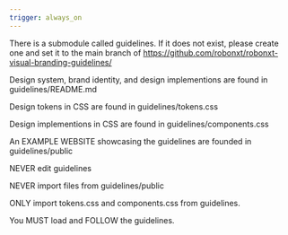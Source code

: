 ```yaml
---
trigger: always_on
---
```


There is a submodule called guidelines. If it does not exist, please create one and set it to the main branch of https://github.com/robonxt/robonxt-visual-branding-guidelines/

Design system, brand identity, and design implementions are found in guidelines/README.md

Design tokens in CSS are found in guidelines/tokens.css

Design implementions in CSS are found in guidelines/components.css

An EXAMPLE WEBSITE showcasing the guidelines are founded in guidelines/public

NEVER edit guidelines

NEVER import files from guidelines/public

ONLY import tokens.css and components.css from guidelines.

You MUST load and FOLLOW the guidelines.